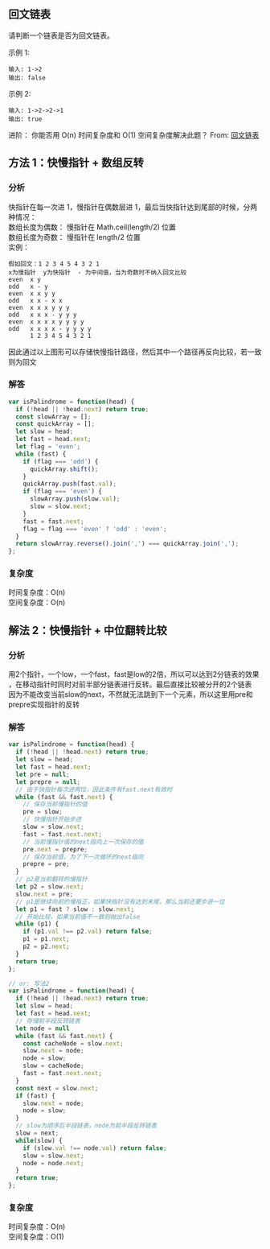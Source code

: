 ## 回文链表

请判断一个链表是否为回文链表。

示例 1:
```
输入: 1->2
输出: false
```

示例 2:
```
输入: 1->2->2->1
输出: true
```
进阶：
你能否用 O(n) 时间复杂度和 O(1) 空间复杂度解决此题？
From: [回文链表](https://leetcode-cn.com/problems/palindrome-linked-list/submissions/)
## 方法 1：快慢指针 + 数组反转

### 分析

快指针在每一次进 1，慢指针在偶数层进 1，最后当快指针达到尾部的时候，分两种情况：  
数组长度为偶数： 慢指针在 Math.ceil(length/2) 位置  
数组长度为奇数： 慢指针在 length/2 位置  
实例：

```
假如回文：1 2 3 4 5 4 3 2 1
x为慢指针  y为快指针  - 为中间值，当为奇数时不纳入回文比较
even  x y
odd   x - y
even  x x y y
odd   x x - x x
even  x x x y y y
odd   x x x - y y y
even  x x x x y y y y
odd   x x x x - y y y y
      1 2 3 4 5 4 3 2 1

```

因此通过以上图形可以存储快慢指针路径，然后其中一个路径再反向比较，若一致则为回文

### 解答

```javascript
var isPalindrome = function(head) {
  if (!head || !head.next) return true;
  const slowArray = [];
  const quickArray = [];
  let slow = head;
  let fast = head.next;
  let flag = 'even';
  while (fast) {
    if (flag === 'odd') {
      quickArray.shift();
    }
    quickArray.push(fast.val);
    if (flag === 'even') {
      slowArray.push(slow.val);
      slow = slow.next;
    }
    fast = fast.next;
    flag = flag === 'even' ? 'odd' : 'even';
  }
  return slowArray.reverse().join(',') === quickArray.join(',');
};
```

### 复杂度

时间复杂度：O(n)  
空间复杂度：O(n)

## 解法 2：快慢指针 + 中位翻转比较

### 分析
用2个指针，一个low，一个fast，fast是low的2倍，所以可以达到2分链表的效果  
，在移动指针时同时对前半部分链表进行反转。最后直接比较被分开的2个链表  
因为不能改变当前slow的next，不然就无法跳到下一个元素，所以这里用pre和prepre实现指针的反转  

### 解答

```javascript
var isPalindrome = function(head) {
  if (!head || !head.next) return true;
  let slow = head;
  let fast = head.next;
  let pre = null;
  let prepre = null;
  // 由于快指针每次进两位，因此条件有fast.next有效时
  while (fast && fast.next) {
    // 保存当前慢指针的值
    pre = slow;
    // 快慢指针开始步进
    slow = slow.next;
    fast = fast.next.next;
    // 当前慢指针值的next指向上一次保存的值
    pre.next = prepre;
    // 保存当前值，为了下一次循环的next指向
    prepre = pre;
  }
  // p2是当前翻转的慢指针
  let p2 = slow.next;
  slow.next = pre;
  // p1是继续向前的慢指正，如果快指针没有达到末尾，那么当前还要步进一位
  let p1 = fast ? slow : slow.next;
  // 开始比较，如果当前值不一致则抛出false
  while (p1) {
    if (p1.val !== p2.val) return false;
    p1 = p1.next;
    p2 = p2.next;
  }
  return true;
};

// or: 写法2
var isPalindrome = function(head) {
  if (!head || !head.next) return true;
  let slow = head;
  let fast = head.next;
  // 存储前半段反转链表
  let node = null
  while (fast && fast.next) {
    const cacheNode = slow.next;
    slow.next = node;
    node = slow;
    slow = cacheNode;
    fast = fast.next.next;
  }
  const next = slow.next;
  if (fast) {
    slow.next = node;
    node = slow;
  }
  // slow为顺序后半段链表，node为前半段反转链表
  slow = next;
  while(slow) {
    if (slow.val !== node.val) return false;
    slow = slow.next;
    node = node.next;
  }
  return true;
};
```

### 复杂度
时间复杂度：O(n)   
空间复杂度：O(1) 